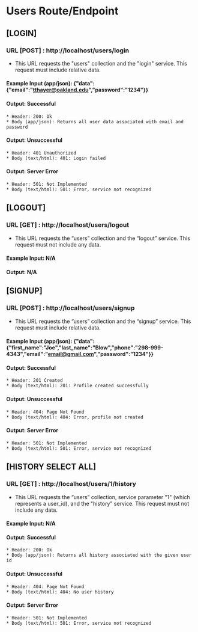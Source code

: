 # Users Route/Endpoint

## [LOGIN]
### URL [POST] : http://localhost/users/login
* This URL requests the "users" collection and the "login" service. This request must include relative data.
#### Example Input (app/json): {"data":{"email":"tthayer@oakland.edu","password":"1234"}}
#### Output: Successful
    * Header: 200: Ok
    * Body (app/json): Returns all user data associated with email and password
#### Output: Unsuccessful
    * Header: 401 Unauthorized 
    * Body (text/html): 401: Login failed
#### Output: Server Error
    * Header: 501: Not Implemented
    * Body (text/html): 501: Error, service not recognized

## [LOGOUT]
### URL [GET] : http://localhost/users/logout
* This URL requests the “users” collection and the “logout” service. This request must not include any data.
#### Example Input: N/A
#### Output: N/A

## [SIGNUP]
### URL [POST] : http://localhost/users/signup
* This URL requests the “users” collection and the “signup” service.  This request must include relative data.
#### Example Input (app/json): {"data":{"first_name":"Joe","last_name":"Blow","phone":"298-999-4343","email":"email@gmail.com","password":"1234"}}
#### Output: Successful 
    * Header: 201 Created
    * Body (text/html): 201: Profile created successfully
#### Output: Unsuccessful 
    * Header: 404: Page Not Found
    * Body (text/html): 404: Error, profile not created
#### Output: Server Error
    * Header: 501: Not Implemented
    * Body (text/html): 501: Error, service not recognized

## [HISTORY SELECT ALL]
### URL [GET] : http://localhost/users/1/history
* This URL requests the “users” collection, service parameter "1" (which represents a user_id), and the "history" service. This request must not include any data.
#### Example Input: N/A
#### Output: Successful
    * Header: 200: Ok
    * Body (app/json): Returns all history associated with the given user id
#### Output: Unsuccessful 
    * Header: 404: Page Not Found
    * Body (text/html): 404: No user history
#### Output: Server Error
    * Header: 501: Not Implemented
    * Body (text/html): 501: Error, service not recognized
